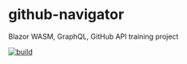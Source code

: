 # github-navigator
Blazor WASM, GraphQL, GitHub API training project

[![build](https://github.com/Lemao81/github-navigator/actions/workflows/build-validation.yml/badge.svg)](https://github.com/Lemao81/github-navigator/actions/workflows/build-validation.yml)
